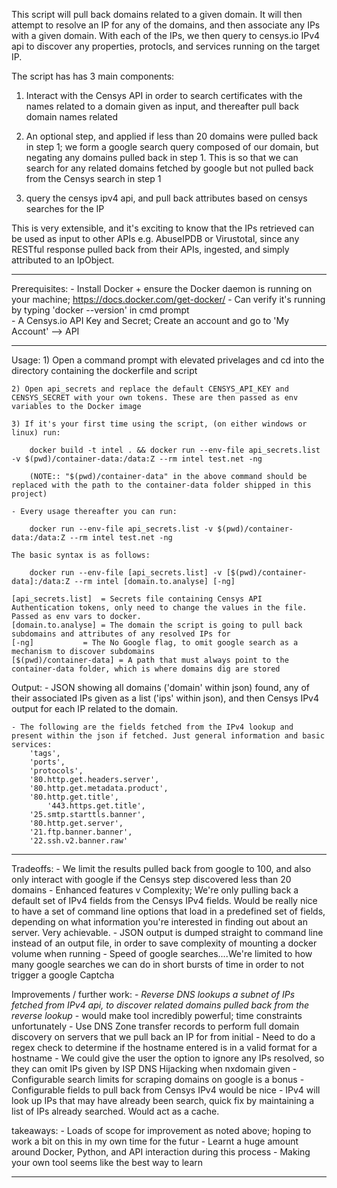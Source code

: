 This script will pull back domains related to a given domain. It will then attempt to resolve an IP for any of the domains, and then associate any IPs with a given domain. With each of the IPs, we then query to censys.io IPv4 api to discover any properties, protocls, and services running on the target IP.

The script has has 3 main components: 

1) Interact with the Censys API in order to search certificates with the names related to a domain given as input, and thereafter pull back domain names related 

2) An optional step, and applied if less than 20 domains were pulled back in step 1; we form a google search query composed of our domain, but negating any domains pulled back in step 1. This is so that we can search for any related domains fetched by google but not pulled back from the Censys search in step 1

3) query the censys ipv4 api, and pull back attributes based on censys searches for the IP

This is very extensible, and it's exciting to know that the IPs retrieved can be used as input to other APIs e.g. AbuseIPDB or Virustotal, since any RESTful response pulled back from their APIs, ingested, and simply attributed to an IpObject.

-----------------------------------------------------------------------------------

Prerequisites:
	- Install Docker + ensure the Docker daemon is running on your machine; https://docs.docker.com/get-docker/
	- Can verify it's running by typing 'docker --version' in cmd prompt  
	- A Censys.io API Key and Secret; Create an account and go to 'My Account' --> API

-----------------------------------------------------------------------------------

Usage:
	1) Open a command prompt with elevated privelages and cd into the directory containing the dockerfile and script

	2) Open api_secrets and replace the default CENSYS_API_KEY and CENSYS_SECRET with your own tokens. These are then passed as env variables to the Docker image	 

	3) If it's your first time using the script, (on either windows or linux) run:
	
		docker build -t intel . && docker run --env-file api_secrets.list -v $(pwd)/container-data:/data:Z --rm intel test.net -ng
		
		(NOTE:: "$(pwd)/container-data" in the above command should be replaced with the path to the container-data folder shipped in this project)
	
	- Every usage thereafter you can run: 
	
		docker run --env-file api_secrets.list -v $(pwd)/container-data:/data:Z --rm intel test.net -ng

	The basic syntax is as follows:
		
		docker run --env-file [api_secrets.list] -v [$(pwd)/container-data]:/data:Z --rm intel [domain.to.analyse] [-ng]

	[api_secrets.list]	= Secrets file containing Censys API Authentication tokens, only need to change the values in the file. Passed as env vars to docker.
	[domain.to.analyse]	= The domain the script is going to pull back subdomains and attributes of any resolved IPs for
	[-ng]			= The No Google flag, to omit google search as a mechanism to discover subdomains
	[$(pwd)/container-data] = A path that must always point to the container-data folder, which is where domains dig are stored

Output: 
	- JSON showing all domains ('domain' within json) found, any of their associated IPs given as a list ('ips' within json), and then Censys IPv4 output for each IP related to the domain. 
	
	- The following are the fields fetched from the IPv4 lookup and present within the json if fetched. Just general information and basic services:
		'tags',        
		'ports',
		'protocols',
		'80.http.get.headers.server',
		'80.http.get.metadata.product',
		'80.http.get.title',
	        '443.https.get.title',
		'25.smtp.starttls.banner',
		'80.http.get.server',	
		'21.ftp.banner.banner',
		'22.ssh.v2.banner.raw'

------------------------------------------------------------------------------------

Tradeoffs:
	- We limit the results pulled back from google to 100, and also only interact with google if the Censys step discovered less than 20 domains
	- Enhanced features v Complexity; We're only pulling back a default set of IPv4 fields from the Censys IPv4 fields. Would be really nice to have a set of command line options that load in a predefined set of fields, depending on what information you're interested in finding out about an server. Very achievable.
	- JSON output is dumped straight to command line instead of an output file, in order to save complexity of mounting a docker volume when running
	- Speed of google searches....We're limited to how many google searches we can do in short bursts of time in order to not trigger a google Captcha

Improvements / further work:
	- *Reverse DNS lookups a subnet of IPs fetched from IPv4 api, to discover related domains pulled back from the reverse lookup* - would make tool incredibly powerful; time constraints unfortunately
	- Use DNS Zone transfer records to perform full domain discovery on servers that we pull back an IP for from initial 
	- Need to do a regex check to determine if the hostname entered is in a valid format for a hostname
	- We could give the user the option to ignore any IPs resolved, so they can omit IPs given by ISP DNS Hijacking when nxdomain given
	- Configurable search limits for scraping domains on google is a bonus
	- Configurable fields to pull back from Censys IPv4 would be nice 
	- IPv4 will look up IPs that may have already been search, quick fix by maintaining a list of IPs already searched. Would act as a cache.

takeaways: 
	- Loads of scope for improvement as noted above; hoping to work a bit on this in my own time for the futur
	- Learnt a huge amount around Docker, Python, and API interaction during this process
	- Making your own tool seems like the best way to learn

------------------------------------------------------------------------------------
